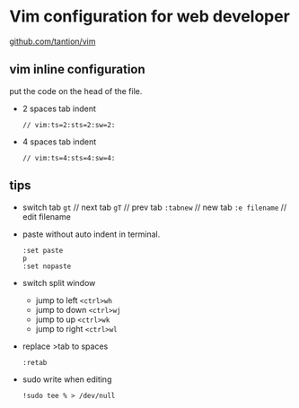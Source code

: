 # Vim configuration for web developer

[github.com/tantion/vim](//github.com/tantion/vim)

## vim inline configuration

put the code on the head of the file.

- 2 spaces tab indent

    `// vim:ts=2:sts=2:sw=2:`

- 4 spaces tab indent

    `// vim:ts=4:sts=4:sw=4:`

## tips

- switch tab
    `gt` // next tab
    `gT` // prev tab
    `:tabnew` // new tab
    `:e filename` // edit filename

- paste without auto indent in terminal.

    ```shell
    :set paste
    p
    :set nopaste
    ```

- switch split window

    * jump to left
        `<ctrl>wh`
    * jump to down
        `<ctrl>wj`
    * jump to up
        `<ctrl>wk`
    * jump to right
        `<ctrl>wl`

- replace >tab to spaces

    `:retab`

- sudo write when editing

    `!sudo tee % > /dev/null`


